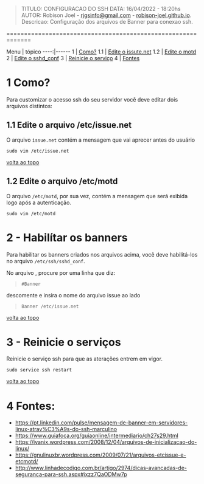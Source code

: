 > TITULO: CONFIGURACAO DO SSH
> DATA: 16/04/2022 - 18:20hs
> AUTOR: Robison Joel - rjgsinfo@gmail.com - [robison-joel.github.io](https://robison-joel.github.io).
> Descricao: Configuração dos arquivos de Banner para conexao ssh.

=============================================================

<a id="topo"></a>
Menu | tópico
----:|------
1    | [Como?](#como) 
1.1  | [Edite o issute.net](#issue)
1.2  | [Edite o motd](#motd)
2    | [Edite o sshd_conf](#sshconf)
3    | [Reinicie o serviço](#reinicia)
4    | [Fontes](#fontes)

<a id="como"></a>
# 1 Como?
Para customizar o acesso ssh do seu servidor vocẽ deve editar dois arquivos distintos:


<a id="issue"></a>
## 1.1  Edite o arquivo /etc/issue.net

O arquivo `issue.net` contém a mensagem que vai aprecer antes do usuário    

`sudo vim /etc/issue.net`

[volta ao topo](#topo)

<a id="motd"></a>
## 1.2 Edite o arquivo /etc/motd

O arquivo `/etc/motd`, por sua vez, contém a mensagem que será exibida logo após a autenticação.

`sudo vim /etc/motd`


<a id="sshconf"></a>
# 2 - Habilítar os banners
Para habilitar os banners criados nos arquivos acima, vocẽ deve habilitá-los no arquivo `/etc/ssh/sshd_conf`. 

No arquivo , procure por uma linha que diz:

> `#Banner`

descomente e insira o nome do arquivo issue ao lado

> `Banner /etc/issue.net`

[volta ao topo](#topo)

<a id="reinicia"></a>
# 3 - Reinicie o serviços

Reinicie o serviço ssh para que as aterações entrem em vigor.

`sudo service ssh restart`

[volta ao topo](#topo)

<a id="fontes"></a>
# 4 Fontes:
* https://pt.linkedin.com/pulse/mensagem-de-banner-em-servidores-linux-atrav%C3%A9s-do-ssh-marculino
* https://www.guiafoca.org/guiaonline/intermediario/ch27s29.html
* https://ivanix.wordpress.com/2008/12/04/arquivos-de-inicializacao-do-linux/
* https://gnulinuxbr.wordpress.com/2009/07/21/arquivos-etcissue-e-etcmotd/
* http://www.linhadecodigo.com.br/artigo/2974/dicas-avancadas-de-seguranca-para-ssh.aspx#ixzz7QaODMw7p

